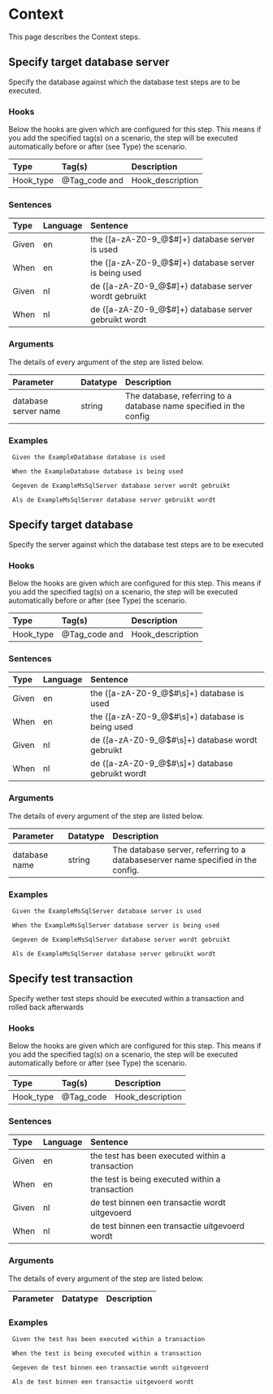 # Context
This page describes the Context steps.

## Specify target database server
Specify the database against which the database test steps are to be executed.

### Hooks
Below the hooks are given which are configured for this step. This means if you add the specified tag(s) on a scenario, the step will be executed automatically before or after (see Type) the scenario.

| Type          | Tag(s)         | Description      |
|:---           |:---              |:---           |
| Hook_type | @Tag_code and  | Hook_description |

### Sentences
| Type          | Language         | Sentence      |
|:---           |:---              |:---           |
| Given | en | the ([a-zA-Z0-9_@$#]+) database server is used |
| When | en | the ([a-zA-Z0-9_@$#]+) database server is being used |
| Given | nl | de ([a-zA-Z0-9_@$#]+) database server wordt gebruikt |
| When | nl | de ([a-zA-Z0-9_@$#]+) database server gebruikt wordt |


### Arguments
The details of every argument of the step are listed below.

| Parameter    | Datatype          | Description          |
|:---          |:---               |:---                  |
|database server name | string | The database, referring to a database name specified in the config |

### Examples


```gherkin
 Given the ExampleDatabase database is used
```


```gherkin
 When the ExampleDatabase database is being used
```


```gherkin
 Gegeven de ExampleMsSqlServer database server wordt gebruikt
```


```gherkin
 Als de ExampleMsSqlServer database server gebruikt wordt
```

## Specify target database
Specify the server against which the database test steps are to be executed

### Hooks
Below the hooks are given which are configured for this step. This means if you add the specified tag(s) on a scenario, the step will be executed automatically before or after (see Type) the scenario.

| Type          | Tag(s)         | Description      |
|:---           |:---              |:---           |
| Hook_type | @Tag_code and  | Hook_description |

### Sentences
| Type          | Language         | Sentence      |
|:---           |:---              |:---           |
| Given | en | the ([a-zA-Z0-9_@$#\s]+) database is used |
| When | en | the ([a-zA-Z0-9_@$#\s]+) database is being used |
| Given | nl | de ([a-zA-Z0-9_@$#\s]+) database wordt gebruikt |
| When | nl | de ([a-zA-Z0-9_@$#\s]+) database gebruikt wordt |


### Arguments
The details of every argument of the step are listed below.

| Parameter    | Datatype          | Description          |
|:---          |:---               |:---                  |
|database name | string | The database server, referring to a databaseserver name specified in the config. |

### Examples


```gherkin
 Given the ExampleMsSqlServer database server is used
```


```gherkin
 When the ExampleMsSqlServer database server is being used
```


```gherkin
 Gegeven de ExampleMsSqlServer database server wordt gebruikt
```


```gherkin
 Als de ExampleMsSqlServer database server gebruikt wordt
```

## Specify test transaction
Specify wether test steps should be executed within a transaction and rolled back afterwards

### Hooks
Below the hooks are given which are configured for this step. This means if you add the specified tag(s) on a scenario, the step will be executed automatically before or after (see Type) the scenario.

| Type          | Tag(s)         | Description      |
|:---           |:---              |:---           |
| Hook_type | @Tag_code | Hook_description |

### Sentences
| Type          | Language         | Sentence      |
|:---           |:---              |:---           |
| Given | en | the test has been executed within a transaction |
| When | en | the test is being executed within a transaction |
| Given | nl | de test binnen een transactie wordt uitgevoerd |
| When | nl | de test binnen een transactie uitgevoerd wordt |


### Arguments
The details of every argument of the step are listed below.

| Parameter    | Datatype          | Description          |
|:---          |:---               |:---                  |

### Examples


```gherkin
 Given the test has been executed within a transaction
```


```gherkin
 When the test is being executed within a transaction
```


```gherkin
 Gegeven de test binnen een transactie wordt uitgevoerd
```


```gherkin
 Als de test binnen een transactie uitgevoerd wordt
```


